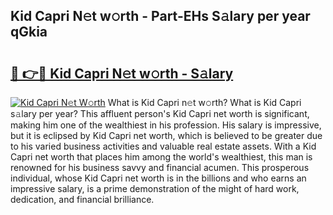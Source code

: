 ## Kid Capri N𝚎t w𝚘rth - Part-EHs S𝚊lary per year qGkia

# <h2><a href="http://gc1d39.nevu.top/?p=Kid+Capri">🔗 👉🔴 Kid Capri N𝚎t w𝚘rth - S𝚊lary</a></h2>

[![Kid Capri N𝚎t W𝚘rth](https://i.imgur.com/Oavwk0R.jpeg)](http://gc1d39.nevu.top/?p=Kid+Capri)
What is Kid Capri n𝚎t w𝚘rth? What is Kid Capri s𝚊lary per year?
This affluent person's Kid Capri net worth is significant, making him one of the wealthiest in his profession. His salary is impressive, but it is eclipsed by Kid Capri net worth, which is believed to be greater due to his varied business activities and valuable real estate assets. With a Kid Capri net worth that places him among the world's wealthiest, this man is renowned for his business savvy and financial acumen. This prosperous individual, whose Kid Capri net worth is in the billions and who earns an impressive salary, is a prime demonstration of the might of hard work, dedication, and financial brilliance.
